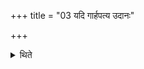 +++
title = "03 यदि गार्हपत्य उदानः"

+++

<details><summary>थिते</summary>

3. If the Gārhapatya-fire (gets extinguished) one should offer a libation (of ghee) with udānaḥ prāṇamapyagāt in the Āhavanīya.
</details>
